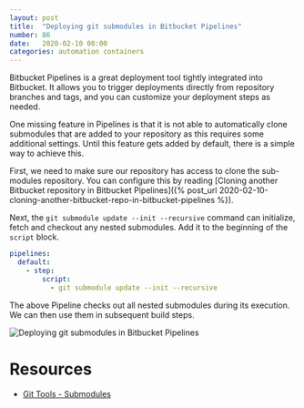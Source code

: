 ```yaml
---
layout: post
title:  "Deploying git submodules in Bitbucket Pipelines"
number: 86
date:   2020-02-10 00:00
categories: automation containers
---
```

Bitbucket Pipelines is a great deployment tool tightly integrated into Bitbucket. It allows you to trigger deployments directly from repository branches and tags, and you can customize your deployment steps as needed.

One missing feature in Pipelines is that it is not able to automatically clone submodules that are added to your repository as this requires some additional settings. Until this feature gets added by default, there is a simple way to achieve this.

First, we need to make sure our repository has access to clone the sub-modules repository. You can configure this by reading [Cloning another Bitbucket repository in Bitbucket Pipelines]({% post_url 2020-02-10-cloning-another-bitbucket-repo-in-bitbucket-pipelines %}).

Next, the `git submodule update --init --recursive` command can initialize, fetch and checkout any nested submodules. Add it to the beginning of the `script` block.

```yaml
pipelines:
  default:
    - step:
        script:
          - git submodule update --init --recursive
```

The above Pipeline checks out all nested submodules during its execution. We can then use them in subsequent build steps.

<img src="{{ site.images-path | prepend: site.baseurl | prepend: site.url }}2020-02-12-deploying-git-submodules-in-bitbucket-pipelines.png" alt="Deploying git submodules in Bitbucket Pipelines">

# Resources
- [Git Tools - Submodules](https://git-scm.com/book/en/v2/Git-Tools-Submodules)